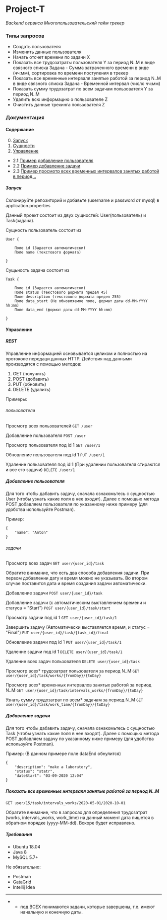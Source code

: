 # Project-T

*Backend сервиса Многопользовательский тайм трекер*

### Типы запросов
- Создать пользователя
- Изменить данные пользователя
- Начать отсчет времени по задачи X
- Показать все трудозатраты пользователя Y за период N..M в виде связного списка Задача - Сумма затраченного времени в виде (чч:мм), сортировка по времени поступения в трекер
- Показать все временные интерваля занятые работой за период N..M в виде связного списка Задача - Временной интервал (число чч:мм)
- Показать сумму трудозатрат по всем задачам пользователя Y за период N..M
- Удалить всю информацию о пользователе Z
- Очистить данные трекинга пользователя Z


### Документация

#### Содержание
0. [Запуск](#id-section0) 
1. [Сущности](#id-section1) 
2. [Управление](#id-section2)
- 2.1 [Пример добавление пользователя](#id-section3) 
- 2.2 [Пример добавление задачи](#id-section4) 
- 2.3 [Пример просмотр всех временных интервалов занятых работой в период...](#id-section5) 

<div id='id-section0'/>

##### Запуск
Склонируйте репозиторий и добавьте (username и password от mysql) в application.properties

<div id='id-section1'/>

Данный проект состоит из двух сущностей: User(пользователь) и Task(задача).

Сущность пользователь состоит из 

```
User {

	Поле id (Задается автоматически)
	Поле name (текстового формата)

}
```


Сущьность задача состоит из

```
Task {
	
	Поле id (Задается автоматически)
	Поле status (текстового формата предел 45)
	Поле description (текстового формата предел 255)
	Поле data_start (Не обновляемое поле, формат даты dd-MM-YYYY hh:mm)
	Поле data_end (формат даты dd-MM-YYYY hh:mm)

}
```

<div id='id-section2'/>

#### Управление

##### REST
Управление информацией основывается целиком и полностью на протоколе передаци данных HTTP.
Действия над данными производятся с помощью методов:
1. GET (получить)
2. POST (добавить)
3. PUT (обновить)
4. DELETE (удалить)

Примеры:

###### пользователи
Просмотр всех пользователей
`GET /user`


Добавление пользователя
`POST /user`


Просмотр пользователя под id 1
`GET /user/1`


Обновление пользователя под id 1
`PUT /user/1`


Удаление пользователя под id 1 (При удалении пользователя стираются и все его задачи)
`DELETE /user/1`

<div id='id-section3'/>

##### Добавление пользователя
Для того чтобы дабавить задачу, сначала ознакомьтесь с сущностью User (чтобы узнать какие поля в нее входят).
Далее с помощью метода POST добавляем пользователя по указанному ниже примеру (для удобства используйте Postman). 

Пример: 

```
{
    "name": "Anton"
}
```

###### задачи
Просмотр всех задач 
`GET user/{user_id}/task`


Обратите внимание, что есть два способа добавления задачи.
При первом добавлении дату и время можно не указывать.
Во втором случае поставится дата и время создания задачи автоматически.

Добавление задачи
`POST user/{user_id}/task`

Добавление задачи (с автоматическим выставлением времени и статуса = "Start")
`POST user/{user_id}/task/start`

Просмотр задачи под id 1
`GET user/{user_id}/task/1`

Завершить задачу (Автоматически выставляется время, и статус = "Final")
`PUT user/{user_id}/task/{task_id}/final`

Обновление задачи под id 1
`PUT user/{user_id}/task/1`

Удаление задачи под id 1
`DELETE user/{user_id}/task/1`

Удаление всех задач пользователя
`DELETE user/{user_id}/task`

Просмотр всех* трудозатрат пользователя за период N..M
`GET user/{user_id}/task/works/{fromDay}/{toDay}`

Просмотр всех* временных интервалов занятых работой за период N..M
`GET user/{user_id}/task/intervals_works/{fromDay}/{toDay}`

Узнать сумму трудозатрат по всем* задачам за период N..M
`GET user/{user_id}/task/work_time/{fromDay}/{toDay}`



<div id='id-section4'/>

##### Добавление задачи
Для того чтобы дабавить задачу, сначала ознакомьтесь с сущностью Task (чтобы узнать какие поля в нее входят).
Далее с помощью метода POST добавляем задачу по указанному ниже примеру (для удобства используйте Postman). 

Пример: (В данном примере поле dataEnd обнулится)

```
{
    "description": "make a laboratory",
    "status": "statr",
    "dateStart": "03-09-2020 12:04"
}
```

<div id='id-section5'/>

##### Показать все временные интерваля занятые работой за период N..M
`GET user/15/task/intervals_works/2020-05-01/2020-10-01`

Обратите внимание, что в запросах для определения трудозатрат (works, intervals_works, work_time) на данный момент дата пишется в обратном порядке (yyyy-MM-dd). Вскоре будет исправлено.

##### Требования
- Ubuntu 18.04
- Java 8
- MySQL 5.7+
 
 Не обязательно:
- Postman
- GataGrid
- Intellij Idea

________________
* - под ВСЕХ понимаются задачи, которые завершены, т.е. имеют начальную и конечную даты.

